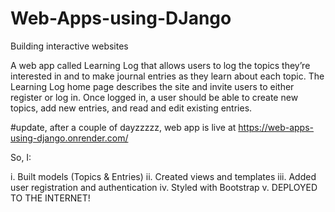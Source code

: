 # Web-Apps-using-DJango
Building interactive websites


A web app called Learning Log that allows users to log the topics they’re interested in and to make journal entries
as they learn about each topic. The Learning Log home page describes the site and invite users to either register or log
in. Once logged in, a user should be able to create new topics, add new entries, and read and edit existing entries.

#update, after a couple of dayzzzzz, web app is live at https://web-apps-using-django.onrender.com/

So, I: 

i. Built models (Topics & Entries)
ii. Created views and templates
iii. Added user registration and authentication
iv. Styled with Bootstrap
v. DEPLOYED TO THE INTERNET!
